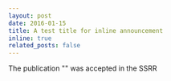 ```yaml
---
layout: post
date: 2016-01-15
title: A test title for inline announcement
inline: true
related_posts: false
---
```


The publication "" was accepted in the SSRR